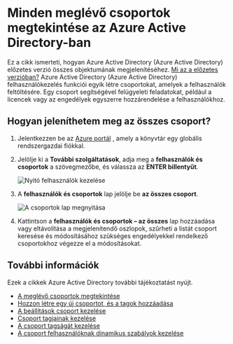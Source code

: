 <properties
    pageTitle="Minden meglévő csoportok megtekintése az Azure Active Directory-ban |} Microsoft Azure"
    description="Hogyan lehet megtekinteni a csoportokat, amelyek már készült Azure Active Directory előzetes verzióban."
    services="active-directory"
    documentationCenter=""
    authors="curtand"
    manager="femila"
    editor=""/>

<tags
    ms.service="active-directory"
    ms.workload="identity"
    ms.tgt_pltfrm="na"
    ms.devlang="na"
    ms.topic="article"
    ms.date="09/12/2016"
    ms.author="curtand"/>


# <a name="view-all-existing-groups-in-azure-active-directory-preview"></a>Minden meglévő csoportok megtekintése az Azure Active Directory-ban

Ez a cikk ismerteti, hogyan Azure Active Directory (Azure Active Directory) előzetes verzió összes objektumának megjelenítéséhez. [Mi az a előzetes verzióban?](active-directory-preview-explainer.md) Azure Active Directory (Azure Active Directory) felhasználókezelés funkciói egyik létre csoportokat, amelyek a felhasználók feltöltésére. Egy csoport segítségével felügyeleti feladatokat, például a licencek vagy az engedélyek egyszerre hozzárendelése a felhasználókhoz.

## <a name="how-do-i-see-all-the-groups"></a>Hogyan jeleníthetem meg az összes csoport?

1.  Jelentkezzen be az [Azure portál](https://portal.azure.com) , amely a könyvtár egy globális rendszergazdai fiókkal.

2.  Jelölje ki a **További szolgáltatások**, adja meg a **felhasználók és csoportok** a szövegmezőbe, és válassza az **ENTER billentyűt**.

    ![Nyitó felhasználók kezelése](./media/active-directory-groups-view-azure-portal/search-user-management.png)

3.  A **felhasználók és csoportok** lap jelölje be **az összes csoport**.

    ![A csoportok lap megnyitása](./media/active-directory-groups-view-azure-portal/view-groups-blade.png)

4. Kattintson a **felhasználók és csoportok – az összes** lap hozzáadása vagy eltávolítása a megjelenítendő oszlopok, szűrheti a listát csoport keresése és módosításához szükséges engedélyekkel rendelkező csoportokhoz végezze el a módosításokat.

## <a name="additional-information"></a>További információk

Ezek a cikkek Azure Active Directory további tájékoztatást nyújt.

* [A meglévő csoportok megtekintése](active-directory-groups-view-azure-portal.md)
* [Hozzon létre egy új csoportot, és a tagok hozzáadása](active-directory-groups-create-azure-portal.md)
* [A beállítások csoport kezelése](active-directory-groups-settings-azure-portal.md)
* [Csoport tagjainak kezelése](active-directory-groups-members-azure-portal.md)
* [A csoport tagságát kezelése](active-directory-groups-membership-azure-portal.md)
* [A csoport felhasználóknak dinamikus szabályok kezelése](active-directory-groups-dynamic-membership-azure-portal.md)
